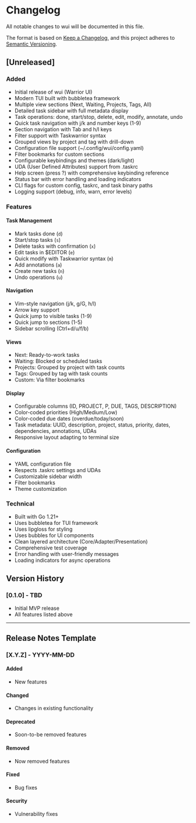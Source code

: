 # Changelog

All notable changes to wui will be documented in this file.

The format is based on [Keep a Changelog](https://keepachangelog.com/en/1.0.0/),
and this project adheres to [Semantic Versioning](https://semver.org/spec/v2.0.0.html).

## [Unreleased]

### Added
- Initial release of wui (Warrior UI)
- Modern TUI built with bubbletea framework
- Multiple view sections (Next, Waiting, Projects, Tags, All)
- Detailed task sidebar with full metadata display
- Task operations: done, start/stop, delete, edit, modify, annotate, undo
- Quick task navigation with j/k and number keys (1-9)
- Section navigation with Tab and h/l keys
- Filter support with Taskwarrior syntax
- Grouped views by project and tag with drill-down
- Configuration file support (~/.config/wui/config.yaml)
- Filter bookmarks for custom sections
- Configurable keybindings and themes (dark/light)
- UDA (User Defined Attributes) support from .taskrc
- Help screen (press ?) with comprehensive keybinding reference
- Status bar with error handling and loading indicators
- CLI flags for custom config, taskrc, and task binary paths
- Logging support (debug, info, warn, error levels)

### Features

#### Task Management
- Mark tasks done (`d`)
- Start/stop tasks (`s`)
- Delete tasks with confirmation (`x`)
- Edit tasks in $EDITOR (`e`)
- Quick modify with Taskwarrior syntax (`m`)
- Add annotations (`a`)
- Create new tasks (`n`)
- Undo operations (`u`)

#### Navigation
- Vim-style navigation (j/k, g/G, h/l)
- Arrow key support
- Quick jump to visible tasks (1-9)
- Quick jump to sections (1-5)
- Sidebar scrolling (Ctrl+d/u/f/b)

#### Views
- Next: Ready-to-work tasks
- Waiting: Blocked or scheduled tasks
- Projects: Grouped by project with task counts
- Tags: Grouped by tag with task counts
- Custom: Via filter bookmarks

#### Display
- Configurable columns (ID, PROJECT, P, DUE, TAGS, DESCRIPTION)
- Color-coded priorities (High/Medium/Low)
- Color-coded due dates (overdue/today/soon)
- Task metadata: UUID, description, project, status, priority, dates, dependencies, annotations, UDAs
- Responsive layout adapting to terminal size

#### Configuration
- YAML configuration file
- Respects .taskrc settings and UDAs
- Customizable sidebar width
- Filter bookmarks
- Theme customization

### Technical
- Built with Go 1.21+
- Uses bubbletea for TUI framework
- Uses lipgloss for styling
- Uses bubbles for UI components
- Clean layered architecture (Core/Adapter/Presentation)
- Comprehensive test coverage
- Error handling with user-friendly messages
- Loading indicators for async operations

## Version History

### [0.1.0] - TBD
- Initial MVP release
- All features listed above

---

## Release Notes Template

### [X.Y.Z] - YYYY-MM-DD

#### Added
- New features

#### Changed
- Changes in existing functionality

#### Deprecated
- Soon-to-be removed features

#### Removed
- Now removed features

#### Fixed
- Bug fixes

#### Security
- Vulnerability fixes
